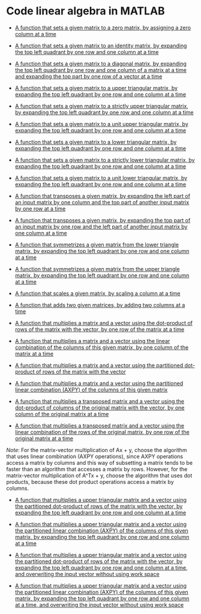 # Code linear algebra in MATLAB
- [A function that sets a given matrix to a zero matrix, by assigning a zero column at a time](ZeroMatrix_unb.m)

- [A function that sets a given matrix to an identity matrix, by expanding the top left quadrant by one row and one column at a time](Set_to_identity_unb.m)

- [A function that sets a given matrix to a diagonal matrix, by expanding the top left quadrant by one row and one column of a matrix at a time and expanding the top part by one row of a vector at a time](Set_to_diagonal_matrix_unb.m)

- [A function that sets a given matrix to a upper triangular matrix, by expanding the top left quadrant by one row and one column at a time](Set_to_upper_triangular_matrix_unb.m)

- [A function that sets a given matrix to a strictly upper triangular matrix, by expanding the top left quadrant by one row and one column at a time](Set_to_strictly_upper_triangular_matrix_unb.m)

- [A function that sets a given matrix to a unit upper triangular matrix, by expanding the top left quadrant by one row and one column at a time](Set_to_unit_upper_triangular_matrix_unb.m)

- [A function that sets a given matrix to a lower triangular matrix, by expanding the top left quadrant by one row and one column at a time](Set_to_lower_triangular_matrix_unb.m)

- [A function that sets a given matrix to a strictly lower triangular matrix, by expanding the top left quadrant by one row and one column at a time](Set_to_strictly_lower_triangular_matrix_unb.m)

- [A function that sets a given matrix to a unit lower triangular matrix, by expanding the top left quadrant by one row and one column at a time](Set_to_unit_lower_triangular_matrix_unb.m)

- [A function that transposes a given matrix, by expanding the left part of an input matrix by one column and the top part of another input matrix by one row at a time](Transpose_unb.m)

- [A function that transposes a given matrix, by expanding the top part of an input matrix by one row and the left part of another input matrix by one column at a time](Transpose_alternative_unb.m)

- [A function that symmetrizes a given matrix from the lower triangle matrix, by expanding the top left quadrant by one row and one column at a time](Symmetrize_from_lower_triangle_unb.m)

- [A function that symmetrizes a given matrix from the upper triangle matrix, by expanding the top left quadrant by one row and one column at a time](Symmetrize_from_upper_triangle_unb.m)

- [A function that scales a given matrix, by scaling a column at a time](Scale_matrix_unb.m)

- [A function that adds two given matrices, by adding two columns at a time](Add_matrices_unb.m)

- [A function that multiplies a matrix and a vector using the dot-product of rows of the matrix with the vector, by one row of the matrix at a time](Mvmult_n_unb_var1.m)

- [A function that multiplies a matrix and a vector using the linear combination of the columns of this given matrix, by one column of the matrix at a time](Mvmult_n_unb_var2.m)

- [A function that multiplies a matrix and a vector using the partitioned dot-product of rows of the matrix with the vector](Mvmult_n_unb_var1B.m)

- [A function that multiplies a matrix and a vector using the partitioned linear combination (AXPY) of the columns of this given matrix](Mvmult_n_unb_var2B.m)

- [A function that multiplies a transposed matrix and a vector using the dot-product of columns of the original matrix with the vector, by one column of the original matrix at a time](Mvmult_t_unb_var1.m)

- [A function that multiplies a transposed matrix and a vector using the linear combination of the rows of the original matrix, by one row of the original matrix at a time](Mvmult_t_unb_var2.m)

*Note*: For the matrix-vector multiplication of Ax + y, choose the algorithm that uses linear combination (AXPY operations), since AXPY operations access a matrix by columns and this way of subsetting a matrix tends to be faster than an algorithm that accesses a matrix by rows. However, for the matrix-vector multiplication of A^Tx + y, choose the algorithm that uses dot products, because these dot product operations access a matrix by columns.

- [A function that multiplies a upper triangular matrix and a vector using the partitioned dot-product of rows of the matrix with the vector, by expanding the top left quadrant by one row and one column at a time](Trmvp_un_unb_var1.m)

- [A function that multiplies a upper triangular matrix and a vector using the partitioned linear combination (AXPY) of the columns of this given matrix, by expanding the top left quadrant by one row and one column at a time](Trmvp_un_unb_var2.m)

- [A function that multiplies a upper triangular matrix and a vector using the partitioned dot-product of rows of the matrix with the vector, by expanding the top left quadrant by one row and one column at a time, and overwriting the input vector without using work space](Trmv_un_unb_var1.m)

- [A function that multiplies a upper triangular matrix and a vector using the partitioned linear combination (AXPY) of the columns of this given matrix, by expanding the top left quadrant by one row and one column at a time, and overwriting the input vector without using work space](Trmv_un_unb_var2.m)


